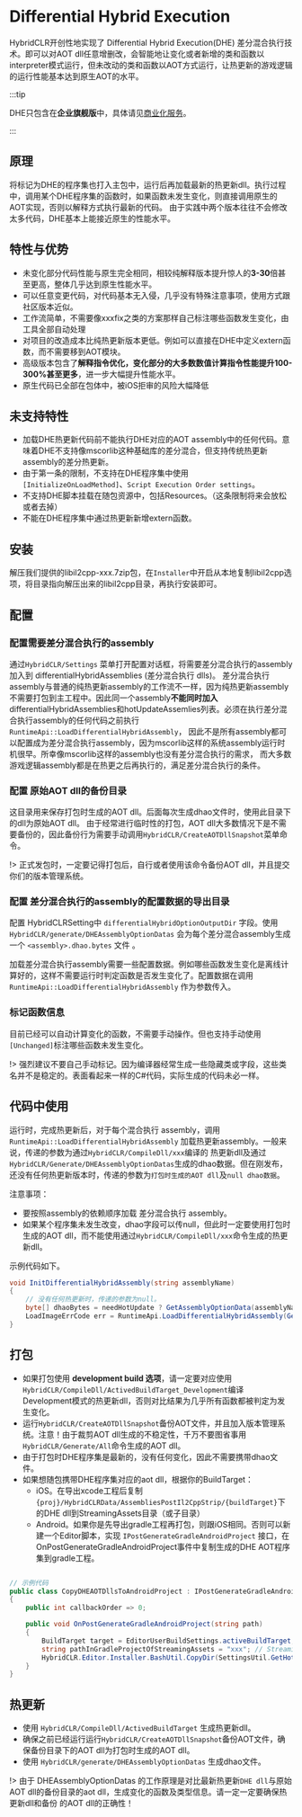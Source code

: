 # Differential Hybrid Execution

HybridCLR开创性地实现了 Differential Hybrid Execution(DHE) 差分混合执行技术。即可以对AOT dll任意增删改，会智能地让变化或者新增的类和函数以interpreter模式运行，但未改动的类和函数以AOT方式运行，让热更新的游戏逻辑的运行性能基本达到原生AOT的水平。

:::tip

DHE只包含在**企业旗舰版**中，具体请见[商业化服务](/other/business.md)。

:::

## 原理

将标记为DHE的程序集也打入主包中，运行后再加载最新的热更新dll。执行过程中，调用某个DHE程序集的函数时，如果函数未发生变化，则直接调用原生的AOT实现，否则以解释方式执行最新的代码。
由于实践中两个版本往往不会修改太多代码，DHE基本上能接近原生的性能水平。

## 特性与优势

- 未变化部分代码性能与原生完全相同，相较纯解释版本提升惊人的**3-30**倍甚至更高，整体几乎达到原生性能水平。
- 可以任意变更代码，对代码基本无入侵，几乎没有特殊注意事项，使用方式跟社区版本近似。
- 工作流简单，不需要像xxxfix之类的方案那样自己标注哪些函数发生变化，由工具全部自动处理
- 对项目的改造成本比纯热更新版本更低。例如可以直接在DHE中定义extern函数，而不需要移到AOT模块。
- 高级版本包含了**解释指令优化，变化部分的大多数数值计算指令性能提升100-300%甚至更多**，进一步大幅提升性能水平。
- 原生代码已全部在包体中，被iOS拒审的风险大幅降低

## 未支持特性

- 加载DHE热更新代码前不能执行DHE对应的AOT assembly中的任何代码。意味着DHE不支持像mscorlib这种基础库的差分混合，但支持传统热更新assembly的差分热更新。
- 由于第一条的限制，不支持在DHE程序集中使用`[InitializeOnLoadMethod]`、`Script Execution Order settings`。
- 不支持DHE脚本挂载在随包资源中，包括Resources。（这条限制将来会放松或者去掉）
- 不能在DHE程序集中通过热更新新增extern函数。

## 安装

解压我们提供的libil2cpp-xxx.7zip包，在`Installer`中开启从本地复制libil2cpp选项，将目录指向解压出来的libil2cpp目录，再执行安装即可。

## 配置

### 配置需要差分混合执行的assembly

通过`HybridCLR/Settings` 菜单打开配置对话框，将需要差分混合执行的assembly加入到 differentialHybridAssemblies (差分混合执行 dlls)。
差分混合执行assembly与普通的纯热更新assembly的工作流不一样，因为纯热更新assembly不需要打包到主工程中。因此同一个assembly**不能同时加入**
differentialHybridAssemblies和hotUpdateAssemlies列表。必须在执行差分混合执行assembly的任何代码之前执行`RuntimeApi::LoadDifferentialHybridAssembly`，
因此不是所有assembly都可以配置成为差分混合执行assembly，因为mscorlib这样的系统assembly运行时机很早。所幸像mscorlib这样的assembly也没有差分混合执行的需求，
而大多数游戏逻辑assembly都是在热更之后再执行的，满足差分混合执行的条件。

### 配置 原始AOT dll的备份目录

这目录用来保存打包时生成的AOT dll。后面每次生成dhao文件时，使用此目录下的dll为原始AOT dll。
由于经常进行临时性的打包，AOT dll大多数情况下是不需要备份的，因此备份行为需要手动调用`HybridCLR/CreateAOTDllSnapshot`菜单命令。

!> 正式发包时，一定要记得打包后，自行或者使用该命令备份AOT dll，并且提交你们的版本管理系统。

### 配置 差分混合执行的assembly的配置数据的导出目录

配置 HybridCLRSetting中 `differentialHybridOptionOutputDir` 字段。使用`HybridCLR/generate/DHEAssemblyOptionDatas` 会为每个差分混合assembly生成一个  `<assembly>.dhao.bytes` 文件 。

加载差分混合执行assembly需要一些配置数据。例如哪些函数发生变化是离线计算好的，这样不需要运行时判定函数是否发生变化了。配置数据在调用`RuntimeApi::LoadDifferentialHybridAssembly` 作为参数传入。

### 标记函数信息

目前已经可以自动计算变化的函数，不需要手动操作。但也支持手动使用`[Unchanged]`标注哪些函数未发生变化。

!> 强烈建议不要自己手动标记。因为编译器经常生成一些隐藏类或字段，这些类名并不是稳定的。表面看起来一样的C#代码，实际生成的代码未必一样。

## 代码中使用

运行时，完成热更新后，对于每个混合执行 assembly，调用 `RuntimeApi::LoadDifferentialHybridAssembly` 加载热更新assembly。一般来说，传递的参数为通过`HybridCLR/CompileDll/xxx`编译的
热更新dll及通过`HybridCLR/Generate/DHEAssemblyOptionDatas`生成的dhao数据。但在刚发布，还没有任何热更新版本时，传递的参数为`打包时生成的AOT dll`及`null dhao数据`。

注意事项：

- 要按照assembly的依赖顺序加载 差分混合执行 assembly。
- 如果某个程序集未发生改变，dhao字段可以传null，但此时一定要使用打包时生成的AOT dll，而不能使用通过`HybridCLR/CompileDll/xxx`命令生成的热更新dll。

示例代码如下。

```csharp
void InitDifferentialHybridAssembly(string assemblyName)
{
    // 没有任何热更新时，传递的参数为null。
    byte[] dhaoBytes = needHotUpdate ? GetAssemblyOptionData(assemblyName) : null;
    LoadImageErrCode err = RuntimeApi.LoadDifferentialHybridAssembly(GetAssemblyData(assemblyName), dhaoBytes);
}
```

## 打包

- 如果打包使用 **development build 选项**，请一定要对应使用`HybridCLR/CompileDll/ActivedBuildTarget_Development`编译Development模式的热更新dll，否则对比结果为几乎所有函数都被判定为发生变化。
- 运行`HybridCLR/CreateAOTDllSnapshot`备份AOT文件，并且加入版本管理系统。注意！由于裁剪AOT dll生成的不稳定性，千万不要图省事用`HybridCLR/Generate/All`命令生成的AOT dll。
- 由于打包时DHE程序集是最新的，没有任何变化，因此不需要携带dhao文件。
- 如果想随包携带DHE程序集对应的aot dll，根据你的BuildTarget：
  - iOS。在导出xcode工程后复制 `{proj}/HybridCLRData/AssembliesPostIl2CppStrip/{buildTarget}`下的DHE dll到StreamingAssets目录（或子目录）
  - Android。如果你是先导出gradle工程再打包，则跟iOS相同。否则可以新建一个Editor脚本，实现 `IPostGenerateGradleAndroidProject` 接口，在OnPostGenerateGradleAndroidProject事件中复制生成的DHE AOT程序集到gradle工程。

```csharp

// 示例代码
public class CopyDHEAOTDllsToAndroidProject : IPostGenerateGradleAndroidProject
{
    public int callbackOrder => 0;

    public void OnPostGenerateGradleAndroidProject(string path)
    {
        BuildTarget target = EditorUserBuildSettings.activeBuildTarget;
        string pathInGradleProjectOfStreamingAssets = "xxx"; // StreamingAssets目录在导出的gradle工程中的路径
        HybridCLR.Editor.Installer.BashUtil.CopyDir(SettingsUtil.GetHotUpdateDllsOutputDirByTarget(target), pathInGradleProjectOfStreamingAssets);
    }
}

```

## 热更新

- 使用 `HybridCLR/CompileDll/ActivedBuildTarget` 生成热更新dll。
- 确保之前已经运行运行`HybridCLR/CreateAOTDllSnapshot`备份AOT文件，确保备份目录下的AOT dll为打包时生成的AOT dll。
- 使用 `HybridCLR/generate/DHEAssemblyOptionDatas` 生成dhao文件。

!> 由于 DHEAssemblyOptionDatas 的工作原理是对比最新热更新`DHE dll`与原始AOT dll的备份目录的aot dll，生成变化的函数及类型信息。请一定一定要确保热更新dll和备份
的AOT dll的正确性！



